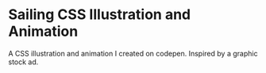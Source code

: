 # Sailing CSS Illustration and Animation

A CSS illustration and animation I created on codepen.  Inspired by a graphic stock ad.